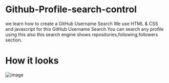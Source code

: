 # Github-Profile-search-control
we learn how to create a GitHub Username Search We use HTML & CSS and javascript for this GitHub Username Search.You can search any profile using this also this search engine shows repositories,following,followers section.

# How it looks

![image](https://user-images.githubusercontent.com/118382443/230790197-2781f053-9a9e-43fa-a4bb-0cf4cfe47498.png)
